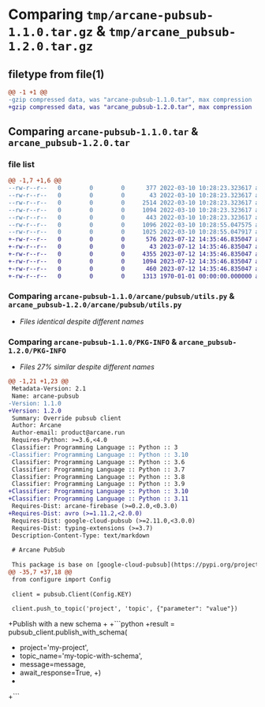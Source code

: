 # Comparing `tmp/arcane-pubsub-1.1.0.tar.gz` & `tmp/arcane_pubsub-1.2.0.tar.gz`

## filetype from file(1)

```diff
@@ -1 +1 @@
-gzip compressed data, was "arcane-pubsub-1.1.0.tar", max compression
+gzip compressed data, was "arcane_pubsub-1.2.0.tar", max compression
```

## Comparing `arcane-pubsub-1.1.0.tar` & `arcane_pubsub-1.2.0.tar`

### file list

```diff
@@ -1,7 +1,6 @@
--rw-r--r--   0        0        0      377 2022-03-10 10:28:23.323617 arcane-pubsub-1.1.0/README.md
--rw-r--r--   0        0        0       43 2022-03-10 10:28:23.323617 arcane-pubsub-1.1.0/arcane/pubsub/__init__.py
--rw-r--r--   0        0        0     2514 2022-03-10 10:28:23.323617 arcane-pubsub-1.1.0/arcane/pubsub/client.py
--rw-r--r--   0        0        0     1094 2022-03-10 10:28:23.323617 arcane-pubsub-1.1.0/arcane/pubsub/utils.py
--rw-r--r--   0        0        0      443 2022-03-10 10:28:23.323617 arcane-pubsub-1.1.0/pyproject.toml
--rw-r--r--   0        0        0     1096 2022-03-10 10:28:55.047575 arcane-pubsub-1.1.0/setup.py
--rw-r--r--   0        0        0     1025 2022-03-10 10:28:55.047917 arcane-pubsub-1.1.0/PKG-INFO
+-rw-r--r--   0        0        0      576 2023-07-12 14:35:46.835047 arcane_pubsub-1.2.0/README.md
+-rw-r--r--   0        0        0       43 2023-07-12 14:35:46.835047 arcane_pubsub-1.2.0/arcane/pubsub/__init__.py
+-rw-r--r--   0        0        0     4355 2023-07-12 14:35:46.835047 arcane_pubsub-1.2.0/arcane/pubsub/client.py
+-rw-r--r--   0        0        0     1094 2023-07-12 14:35:46.835047 arcane_pubsub-1.2.0/arcane/pubsub/utils.py
+-rw-r--r--   0        0        0      460 2023-07-12 14:35:46.835047 arcane_pubsub-1.2.0/pyproject.toml
+-rw-r--r--   0        0        0     1313 1970-01-01 00:00:00.000000 arcane_pubsub-1.2.0/PKG-INFO
```

### Comparing `arcane-pubsub-1.1.0/arcane/pubsub/utils.py` & `arcane_pubsub-1.2.0/arcane/pubsub/utils.py`

 * *Files identical despite different names*

### Comparing `arcane-pubsub-1.1.0/PKG-INFO` & `arcane_pubsub-1.2.0/PKG-INFO`

 * *Files 27% similar despite different names*

```diff
@@ -1,21 +1,23 @@
 Metadata-Version: 2.1
 Name: arcane-pubsub
-Version: 1.1.0
+Version: 1.2.0
 Summary: Override pubsub client
 Author: Arcane
 Author-email: product@arcane.run
 Requires-Python: >=3.6,<4.0
 Classifier: Programming Language :: Python :: 3
-Classifier: Programming Language :: Python :: 3.10
 Classifier: Programming Language :: Python :: 3.6
 Classifier: Programming Language :: Python :: 3.7
 Classifier: Programming Language :: Python :: 3.8
 Classifier: Programming Language :: Python :: 3.9
+Classifier: Programming Language :: Python :: 3.10
+Classifier: Programming Language :: Python :: 3.11
 Requires-Dist: arcane-firebase (>=0.2.0,<0.3.0)
+Requires-Dist: avro (>=1.11.2,<2.0.0)
 Requires-Dist: google-cloud-pubsub (>=2.11.0,<3.0.0)
 Requires-Dist: typing-extensions (>=3.7)
 Description-Content-Type: text/markdown
 
 # Arcane PubSub
 
 This package is base on [google-cloud-pubsub](https://pypi.org/project/google-cloud-pubsub/).
@@ -35,7 +37,18 @@
 from configure import Config
 
 client = pubsub.Client(Config.KEY)
 
 client.push_to_topic('project', 'topic', {"parameter": "value"})
 ```
 
+Publish with a new schema
+
+```python
+result = pubsub_client.publish_with_schema(
+    project='my-project',
+    topic_name='my-topic-with-schema',
+    message=message,
+    await_response=True,
+)
+
+```
```

